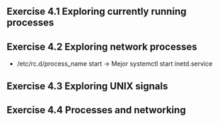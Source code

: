## Exercise 4.1 Exploring currently running processes




## Exercise 4.2 Exploring network processes

- /etc/rc.d/process_name start -> Mejor systemctl start inetd.service



## Exercise 4.3 Exploring UNIX signals


## Exercise 4.4 Processes and networking

